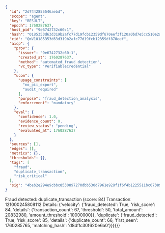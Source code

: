 ```json
{
  "id": "2d7442855546aebd",
  "scope": "agent",
  "key": "RESULT",
  "epoch": 1760287637,
  "host_pid": "9e6742732c60:1",
  "hash": "0185353d63d319b2afc77d19fcb12359df870eef3f120a0bd7e5cc510e2adca1",
  "cid": "QmV10185353d63d319b2afc77d19fcb12359df870eef",
  "aicp": {
    "prov": {
      "issuer": "9e6742732c60:1",
      "created_at": 1760287637,
      "method": "automated_fraud_detection",
      "vc_type": "VerifiableCredential"
    },
    "ucon": {
      "usage_constraints": [
        "no_pii_export",
        "audit_required"
      ],
      "purpose": "fraud_detection_analysis",
      "enforcement": "mandatory"
    },
    "eval": {
      "confidence": 1.0,
      "evidence_count": 0,
      "review_status": "pending",
      "evaluated_at": 1760287637
    }
  },
  "sources": [],
  "edges": [],
  "metrics": {},
  "thresholds": {},
  "tags": [
    "fraud",
    "duplicate_transaction",
    "risk_critical"
  ],
  "sig": "4beb2e294e9cbbc8530897270dbb530d7961e928f1f6f4b1225511bc07389728"
}
```

Fraud detected: duplicate_transaction (score: 84)
Transaction: 121000245808112
Details: {'velocity': {'fraud_detected': True, 'risk_score': 84, 'details': {'transaction_count': 67, 'threshold': 50, 'total_amount': 20832980, 'amount_threshold': 10000000}}, 'duplicate': {'fraud_detected': True, 'risk_score': 85, 'details': {'duplicate_count': 66, 'first_seen': 1760285765, 'matching_hash': 'd8dffc30f620e6a0'}}}}}}